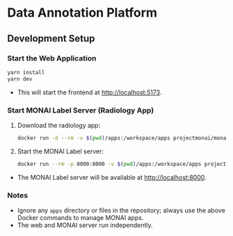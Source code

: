# Data Annotation Platform

## Development Setup

### Start the Web Application

```sh
yarn install
yarn dev
```

- This will start the frontend at [http://localhost:5173](http://localhost:5173).

### Start MONAI Label Server (Radiology App)

1. Download the radiology app:

    ```sh
    docker run -d --rm -v $(pwd)/apps:/workspace/apps projectmonai/monailabel:latest monailabel apps --download --name radiology --output /workspace/apps
    ```

2. Start the MONAI Label server:

    ```sh
    docker run --rm -p 8000:8000 -v $(pwd)/apps:/workspace/apps projectmonai/monailabel:latest monailabel start_server --app /workspace/apps/radiology --studies "dicomweb:http://35.223.3.190/" --conf models all
    ```

- The MONAI Label server will be available at [http://localhost:8000](http://localhost:8000).

### Notes

- Ignore any `apps` directory or files in the repository; always use the above Docker commands to manage MONAI apps.
- The web and MONAI server run independently.